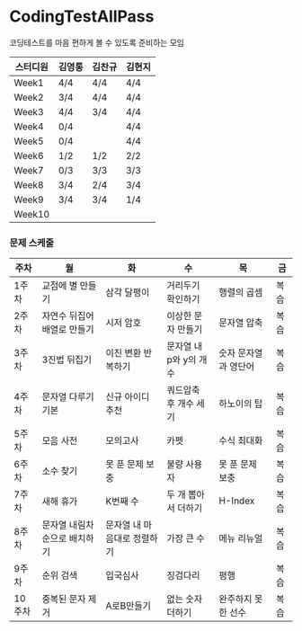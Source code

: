 # CodingTestAllPass
코딩테스트를 마음 편하게 볼 수 있도록 준비하는 모임

스터디원|김영롱|김찬규|김현지|
---|---|---|---|
Week1|4/4|4/4|4/4
Week2|3/4|4/4|4/4
Week3|4/4|3/4|4/4
Week4|0/4||4/4
Week5|0/4||4/4
Week6|1/2|1/2|2/2
Week7|0/3|3/3|3/3
Week8|3/4|2/4|3/4
Week9|3/4|3/4|1/4
Week10|||

### 문제 스케줄
주차|월|화|수|목|금
---|---|---|---|---|---|
1주차|교점에 별 만들기|삼각 달팽이|거리두기 확인하기|행렬의 곱셈|복습
2주차|자연수 뒤집어 배열로 만들기|시저 암호|이상한 문자 만들기|문자열 압축|복습
3주차|3진법 뒤집기|이진 변환 반복하기|문자열 내 p와 y의 개수|숫자 문자열과 영단어|복습
4주차|문자열 다루기 기본|신규 아이디 추천|쿼드압축 후 개수 세기|하노이의 탑|복습
5주차|모음 사전|모의고사|카펫|수식 최대화|복습
6주차|소수 찾기|못 푼 문제 보충|불량 사용자|못 푼 문제 보충|복습
7주차|새해 휴가|K번째 수|두 개 뽑아서 더하기|H-Index|복습
8주차|문자열 내림차순으로 배치하기|문자열 내 마음대로 정렬하기|가장 큰 수|메뉴 리뉴얼|복습
9주차|순위 검색|입국심사|징검다리|평행|복습
10주차|중복된 문자 제거|A로B만들기|없는 숫자 더하기|완주하지 못한 선수|복습
